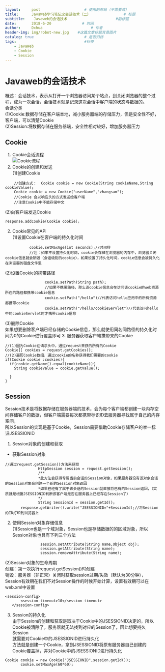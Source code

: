 ```yaml
---
layout:     post                    # 使用的布局（不需要改）
title:      JavaWeb学习笔记之会话技术（二）               # 标题
subtitle:    Javaweb的会话技术                      #副标题
date:       2018-6-20              # 时间
author:     Dxhua                      # 作者
header-img: img/robot-new.jpg    #这篇文章标题背景图片
catalog: true                       # 是否归档
tags:                               #标签
    - JavaWeb
    - Cookie
    - Session
---
```


# Javaweb的会话技术  
概述：会话技术，表示从打开一个浏览器访问某个站点，到关闭浏览器的整个过程，成为一次会话，会话技术就是记录这次会话中客户端的状态与数据的。  
会话分类  
(1)Cookie:数据存储在客户端本地，减小服务器端的存储压力，但是安全性不好，客户端，可以清楚Cookie  
(2)Session:将数据存储在服务器端，安全性相对较好，增加服务器压力  
## Cookie  
1. Cookie会话流程  
![Cookie流程](http://pdg3d7gpb.bkt.clouddn.com/Cookie%E6%B5%81%E7%A8%8B.png)  
2. Cookie的创建和发送  
(1)创建Cookie  

```
    //创建方式：  Cookie cookie = new Cookie(String cookieName,String cookieValue);
    Cookie cookie = new Cookie("userName","zhangsan");
    //Cookie 会以响应头的方式发送给客户端
    //注意Cookie中不能存储中文
```  

(2)向客户端发送Cookie  

```
response.addCookie(Cookie cookie);
```  

2. Cookie常见的API  
(1)设置Cookie在客户端的持久化时间  

```
           cookie.setMaxAge(int seconds);//时间秒
           //注：如果不设置持久化时间，cookie会存储在浏览器的内存中，浏览器关闭cookie信息就会销毁（会话级别的cookie），如果设置了持久化时间，cookie信息会被持久化在浏览器的磁盘文件里
```  

(2)设置Cookie的携带路径  

```
                  cookie.setPath(String path);
                  //如果不携带路径，那么该cookie信息会在访问该cookie的web资源所在的路径都携带cookie信息
                  cookie.setPath("/hello")//代表访问hello应用中的所有资源都携带cookie
                  cookie.setPath("/hello/cookieServlet")//代表访问hello中的cookieServlet时才携带cookie信息
```  

(3)删除Cookie  
如果想要删除客户端已经存储的Cookie信息，那么就使用同名同路径的持久化时间为0的Cookie进行覆盖即可
3. 服务器获取客户端携带来的Cookie  

```
//(1)因为Cookie在请求头中，通过request来获的所有的Cookie
Cookie[] cookies = request.getCookies();
//(2)遍历Cookie数组，通过cookie的名称获得我们需要的cookie
if(Cookie cookie :cookies){
  if(cookie.getName().equal(cookieName)){
    String cookieValue = cookie.getValue();

  }
}
```   

## Session  
Session技术是将数据存储在服务器端的技术，会为每个客户端都创建一块内存空间存储客户的数据，但客户端需要每次都携带标识ID去服务器寻找属于自己的内存空间，  
所以Session的实现是基于Cookie，Session需要借助Cookie存储客户的唯一标识JSESSIONID  
1. Session对象的创建和获取  
- 获取Session对象  

```
//通过request.getSession()方法来获取
               HttpSession session = request.getSession();
               /**
               *此方法会获得专属当前会话的Session对象，如果服务器没有该对象会话的Session对象会创建一个新的Session对象返回
               *如果已经有了属于该会话的Session就直接将已有的Session返回，（实质就是根据JSESSIONID判断该客户端是否在服务器上已经存在Session了）
               */
               String SessionId = session.getId();
       response.getWriter().write("JSESSIONID="+SessionId);//将Session的ID打印到浏览器上

```  

2. 使用Session对象存储信息  
(1)Session也是一个域对象，Session也是存储数据的的区域对象，所以Session对象也具有下列三个方法   

```
                session.setAttribute(String name,Object obj);
                session.getAttribute(String name);
                session.removeAttribute(String name);
```  

(2)Session对象的生命周期  
创建：第一次执行request.getSession()时创建  
销毁：服务器（非正常）关闭时获取session过期/失效（默认为30分钟），Session有效期在我们不对Session操作的时候开始计算，设置有效期可以在web.xml中设置    

```
<session-config>
       <session-timeout>10</session-timeout>
   </session-config>
```  

3. Session的持久化  
由于Session的创建和获取是取决于Cookie中的JSESSIONID决定的，所以Cookie被清除了，服务器就无法找到对应的Session了，因此想要持久Session  
就需要对Cookie中的JSESSIONID进行持久化  
方法就是创建一个Cookie，拿到JSESSIONID将原有服务器自己创建的Cookie覆盖掉，并对Cookie中的JSESSIONID进行持久化   
 
```
Cookie cookie = new Cookie("JSESSIONID",session.getId());
       cookie.setMaxAge(60*60);
```
